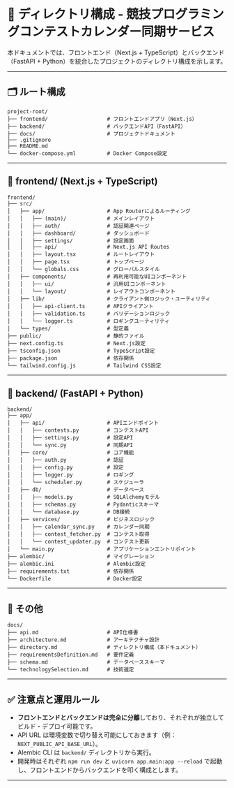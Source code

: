 # 📁 ディレクトリ構成 - 競技プログラミングコンテストカレンダー同期サービス

本ドキュメントでは、フロントエンド（Next.js + TypeScript）とバックエンド（FastAPI + Python）を統合したプロジェクトのディレクトリ構成を示します。

---

## 🗂️ ルート構成

```
project-root/
├── frontend/                   # フロントエンドアプリ（Next.js）
├── backend/                    # バックエンドAPI（FastAPI）
├── docs/                       # プロジェクトドキュメント
├── .gitignore
├── README.md
└── docker-compose.yml          # Docker Compose設定
```

---

## 🧩 frontend/ (Next.js + TypeScript)

```
frontend/
├── src/
│   ├── app/                    # App Routerによるルーティング
│   │   ├── (main)/             # メインレイアウト
│   │   ├── auth/               # 認証関連ページ
│   │   ├── dashboard/          # ダッシュボード
│   │   ├── settings/           # 設定画面
│   │   ├── api/                # Next.js API Routes
│   │   ├── layout.tsx          # ルートレイアウト
│   │   ├── page.tsx            # トップページ
│   │   └── globals.css         # グローバルスタイル
│   ├── components/             # 再利用可能なUIコンポーネント
│   │   ├── ui/                 # 汎用UIコンポーネント
│   │   └── layout/             # レイアウトコンポーネント
│   ├── lib/                    # クライアント側ロジック・ユーティリティ
│   │   ├── api-client.ts       # APIクライアント
│   │   ├── validation.ts       # バリデーションロジック
│   │   └── logger.ts           # ロギングユーティリティ
│   └── types/                  # 型定義
├── public/                     # 静的ファイル
├── next.config.ts              # Next.js設定
├── tsconfig.json               # TypeScript設定
├── package.json                # 依存関係
└── tailwind.config.js          # Tailwind CSS設定
```

---

## 🧩 backend/ (FastAPI + Python)

```
backend/
├── app/
│   ├── api/                    # APIエンドポイント
│   │   ├── contests.py         # コンテストAPI
│   │   ├── settings.py         # 設定API
│   │   └── sync.py             # 同期API
│   ├── core/                   # コア機能
│   │   ├── auth.py             # 認証
│   │   ├── config.py           # 設定
│   │   ├── logger.py           # ロギング
│   │   └── scheduler.py        # スケジューラ
│   ├── db/                     # データベース
│   │   ├── models.py           # SQLAlchemyモデル
│   │   ├── schemas.py          # Pydanticスキーマ
│   │   └── database.py         # DB接続
│   ├── services/               # ビジネスロジック
│   │   ├── calendar_sync.py    # カレンダー同期
│   │   ├── contest_fetcher.py  # コンテスト取得
│   │   └── contest_updater.py  # コンテスト更新
│   └── main.py                 # アプリケーションエントリポイント
├── alembic/                    # マイグレーション
├── alembic.ini                 # Alembic設定
├── requirements.txt            # 依存関係
└── Dockerfile                  # Docker設定
```

---

## 🔄 その他

```
docs/
├── api.md                      # API仕様書
├── architecture.md             # アーキテクチャ設計
├── directory.md                # ディレクトリ構成（本ドキュメント）
├── requirementsDefinition.md   # 要件定義
├── schema.md                   # データベーススキーマ
└── technologySelection.md      # 技術選定
```

---

## ✅ 注意点と運用ルール

- **フロントエンドとバックエンドは完全に分離**しており、それぞれが独立してビルド・デプロイ可能です。
- API URL は環境変数で切り替え可能にしておきます（例：`NEXT_PUBLIC_API_BASE_URL`）。
- Alembic CLI は `backend/` ディレクトリから実行。
- 開発時はそれぞれ `npm run dev` と `uvicorn app.main:app --reload` で起動し、フロントエンドからバックエンドを叩く構成とします。

---

```
